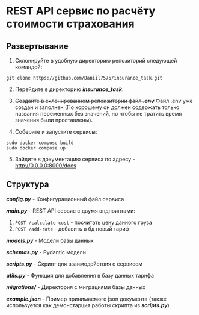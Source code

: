 # REST API сервис по расчёту стоимости страхования

## Развертывание

1) Склонируйте в удобную директорию репозиторий следующей командой: 
```
git clone https://github.com/Daniil7575/insurance_task.git
``` 
2) Перейдите в директорию ***insurance_task***.

3) ~~Создайте в склонированном репоизитории файл _**.env**_~~ Файл .env уже создан и заполнен (По хорошему он должен содержать только названия переменных без значений, но чтобы не тратить время значения были проставлены).

4) Соберите и запустите сервисы:
```
sudo docker compose build
sudo docker compose up
```
5) Зайдите в документацию сервиса по адресу - http://0.0.0.0:8000/docs


## Структура
 
***config.py*** - Конфигурационный файл сервиса

***main.py*** - REST API сервис с двумя эндпоинтами: 
1) ```POST /calculate-cost``` - посчитать цену данного груза
2) ```POST /add-rate``` - добавить в бд новый тариф

***models.py*** - Модели базы данных

***schemas.py*** - Pydantic модели

***scripts.py*** - Скрипт для взаимодействия с сервисом 

***utils.py*** - Функция для добавления в базу данных тарифа

***migrations/*** - Директория с миграциями базы данных

***example.json*** - Пример принимаемого json документа (также используется как демонстарция работы скрипта из ***scripts.py***)